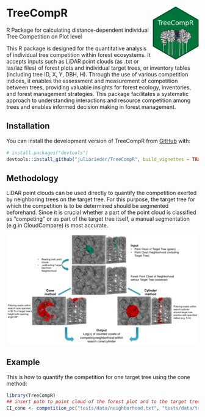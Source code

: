 
<!-- README.md is generated from README.Rmd. Please edit that file -->

# TreeCompR <img src="man/figures/logo.png" align="right" height="139" alt="" />


R Package for calculating distance-dependent individual Tree Competition
on Plot level


This R package is designed for the quantitative analysis of individual
tree competition within forest ecosystems. It accepts inputs such as
LiDAR point clouds (as .txt or las/laz files) of forest plots and
individual target trees, or inventory tables (including tree ID, X, Y,
DBH, H). Through the use of various competition indices, it enables the
assessment and measurement of competition between trees, providing
valuable insights for forest ecology, inventories, and forest management
strategies. This package facilitates a systematic approach to
understanding interactions and resource competition among trees and
enables informed decision making in forest management.

## Installation

You can install the development version of TreeCompR from
[GitHub](https://github.com/) with:

``` r
# install.packages("devtools")
devtools::install_github("juliarieder/TreeCompR", build_vignettes = TRUE)
```

## Methodology

LiDAR point clouds can be used directly to quantify the competition
exerted by neighboring trees on the target tree. For this purpose, the
target tree for which the competition is to be determined should be
segmented beforehand. Since it is crucial whether a part of the point
cloud is classified as “competing” or as part of the target tree itself,
a manual segmentation (e.g.in CloudCompare) is most accurate.

<img src="man/figures/cone_cyl_method.jpg" alt="Methods Workflow" width="900">

## Example

This is how to quantify the competition for one target tree using the
cone method:

``` r
library(TreeCompR)
## insert path to point cloud of the forest plot and to the target tree point cloud
CI_cone <- competition_pc("tests/data/neighborhood.txt", "tests/data/tree.txt", "cone")
```
